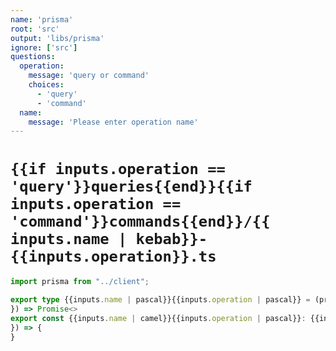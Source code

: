 ```yaml
---
name: 'prisma'
root: 'src'
output: 'libs/prisma'
ignore: ['src']
questions:
  operation:
    message: 'query or command'
    choices:
      - 'query'
      - 'command'
  name:
    message: 'Please enter operation name'
---
```


# `{{if inputs.operation == 'query'}}queries{{end}}{{if inputs.operation == 'command'}}commands{{end}}/{{ inputs.name | kebab}}-{{inputs.operation}}.ts`

```ts
import prisma from "../client";

export type {{inputs.name | pascal}}{{inputs.operation | pascal}} = (props: {
}) => Promise<>
export const {{inputs.name | camel}}{{inputs.operation | pascal}}: {{inputs.name | pascal}}{{inputs.operation | pascal}} = async ({
}) => {
}
```
